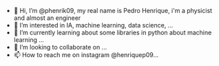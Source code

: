 - 👋 Hi, I’m @phenrik09, my real name is Pedro Henrique, i'm a physicist and almost an engineer
- 👀 I’m interested in IA, machine learning, data science,  ...
- 🌱 I’m currently learning about some libraries in python about machine learning  ...
- 💞️ I’m looking to collaborate on ...
- 📫 How to reach me on instagram @henriquep09...

<!---
phenrik09/phenrik09 is a ✨ special ✨ repository because its `README.md` (this file) appears on your GitHub profile.
You can click the Preview link to take a look at your changes.
--->
